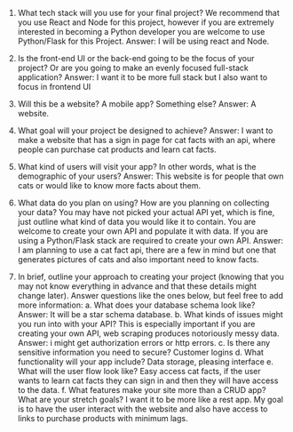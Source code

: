 
1. What tech stack will you use for your final project? We recommend that you use
React and Node for this project, however if you are extremely interested in
becoming a Python developer you are welcome to use Python/Flask for this
Project.
Answer: I will be using react and Node.

2. Is the front-end UI or the back-end going to be the focus of your project? Or are
you going to make an evenly focused full-stack application?
Answer: I want it to be more full stack but I also want to focus in frontend UI

3. Will this be a website? A mobile app? Something else?
Answer: A website.

4. What goal will your project be designed to achieve?
Answer: I want to make a website that has a sign in page for cat facts with an api, where people can purchase cat products and learn cat facts.

5. What kind of users will visit your app? In other words, what is the demographic of
your users?
Answer: This website is for people that own cats or would like to know more facts about them.

6. What data do you plan on using? How are you planning on collecting your data?
You may have not picked your actual API yet, which is fine, just outline what kind
of data you would like it to contain. You are welcome to create your own API and
populate it with data. If you are using a Python/Flask stack are required to create
your own API.
Answer: I am planning to use a cat fact api, there are a few in mind but one that generates pictures of cats and also important need to know facts. 

7. In brief, outline your approach to creating your project (knowing that you may not
know everything in advance and that these details might change later). Answer
questions like the ones below, but feel free to add more information:
a. What does your database schema look like?
Answer: It will be a star schema database.
b. What kinds of issues might you run into with your API? This is especially
important if you are creating your own API, web scraping produces
notoriously messy data.
Answer:  i might get authorization errors or http errors.
c. Is there any sensitive information you need to secure? Customer logins
d. What functionality will your app include? Data storage, pleasing interface
e. What will the user flow look like? Easy access cat facts, if the user wants to learn cat facts they can sign in and then they will have access to the data.
f. What features make your site more than a CRUD app? What are your
stretch goals? I want it to be more like a rest app. My goal is to have the user interact with the website and also have access to links to purchase products with minimum lags.
